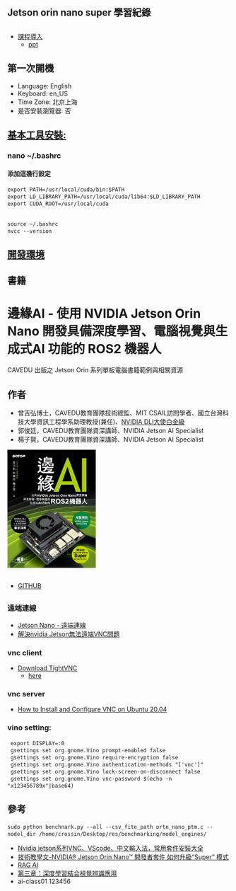 ## Jetson orin nano super 學習紀錄
##
* [課程導入](https://github.com/jumbokh/JetsonNano-class/blob/main/class.md)
     * [ppt](https://github.com/jumbokh/JetsonNano-class/blob/main/docs/NVIDIA-Jetson-AI.pdf)
## 第一次開機
* Language: English
* Keyboard: en_US
* Time Zone: 北京上海
* 是否安裝瀏覽器: 否

## [基本工具安裝:](https://github.com/jumbokh/JetsonNano-class/blob/main/sometools.md)
### nano ~/.bashrc  
#### 添加這幾行設定
```
export PATH=/usr/local/cuda/bin:$PATH
export LD_LIBRARY_PATH=/usr/local/cuda/lib64:$LD_LIBRARY_PATH
export CUDA_ROOT=/usr/local/cuda
```
## 
```
source ~/.bashrc
nvcc --version
```
## [開發環境](https://github.com/jumbokh/JetsonNano-class/blob/main/developenv.md)

## 書籍

# 邊緣AI - 使用 NVIDIA Jetson Orin Nano 開發具備深度學習、電腦視覺與生成式AI 功能的 ROS2 機器人
CAVEDU 出版之 Jetson Orin 系列單板電腦書籍範例與相關資源

## 作者
* 曾吉弘博士，CAVEDU教育團隊技術總監、MIT CSAIL訪問學者、國立台灣科技大學資訊工程學系助理教授(兼任)、[NVIDIA DLI大使白金級](https://www.nvidia.com/en-us/training/instructor-directory/bio/?instructorId=0038Z00002pvnqVQAQ)
* 郭俊廷，CAVEDU教育團隊資深講師、NVIDIA Jetson AI Specialist
* 楊子賢，CAVEDU教育團隊資深講師、NVIDIA Jetson AI Specialist
<img src="https://github.com/cavedunissin/edgeai_jetson_orin/blob/main/pics/ros2_cover.jpg" width="200" alt="book cover">

##
* [GITHUB](https://github.com/cavedunissin/edgeai_jetson_orin)
##
### 遠端連線
* [Jetson Nano - 遠端連線](https://hackmd.io/@Yungger/Jetson-Nano-Remote)
* [解決nvidia Jetson無法遠端VNC問題](https://youyouyou.pixnet.net/blog/post/119567170)
### vnc client
* [Download TightVNC](https://www.tightvnc.com/download.php)
     * [here](https://www.tightvnc.com/download/2.8.85/tightvnc-2.8.85-gpl-setup-64bit.msi)
### vnc server
* [How to Install and Configure VNC on Ubuntu 20.04](https://www.digitalocean.com/community/tutorials/how-to-install-and-configure-vnc-on-ubuntu-20-04)
### vino setting:
```
 export DISPLAY=:0
 gsettings set org.gnome.Vino prompt-enabled false
 gsettings set org.gnome.Vino require-encryption false
 gsettings set org.gnome.Vino authentication-methods "['vnc']"
 gsettings set org.gnome.Vino lock-screen-on-disconnect false
 gsettings set org.gnome.Vino vnc-password $(echo -n "x123456789x"|base64)
```
## 參考
```
sudo python benchnark.py --all --csv_fite_path ortn_nano_ptm.c --nodel_dir /home/crossin/Desktop/res/benchmarking/model_engines/
```
* [Nvidia jetson系列VNC、VScode、中文輸入法，常用套件安裝大全](https://medium.com/@EricChou711/nvidia-jetson%E7%B3%BB%E5%88%97vnc-vscode-%E4%B8%AD%E6%96%87%E8%BC%B8%E5%85%A5%E6%B3%95-%E5%B8%B8%E7%94%A8%E5%A5%97%E4%BB%B6%E5%AE%89%E8%A3%9D%E5%A4%A7%E5%85%A8-4b36e49438ba)
* [技術教學文-NVIDIA® Jetson Orin Nano™ 開發者套件 如何升級“Super” 模式](https://blog.cavedu.com/2025/02/14/nvidia-jetson-orin-nano-super/)
* [RAG AI](https://www.ragie.ai/multimodal?utm_source=substack&utm_medium=email)
* [第三章：深度學習結合視覺辨識應用](https://github.com/cavedunissin/edgeai_jetson_orin/blob/main/ch03/ch03.md?fbclid=IwY2xjawK_O0pleHRuA2FlbQIxMABicmlkETFkNElTdGRGVERKVHNNYnhmAR6RzS_VVJOgEgTlntWJx7vsZrC_mKcGKM0cLChZN5-Cly0n9vIDRjWn1AbXgw_aem_sCkKS3sz1KUh8CO-miyhFQ)
* ai-class01 123456
